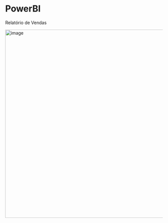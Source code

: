 # PowerBI
Relatório de Vendas

<img width="601" alt="image" src="https://user-images.githubusercontent.com/104401451/168396766-923a8f25-a3cc-4019-8c65-dbd9cc4f3da0.png">
